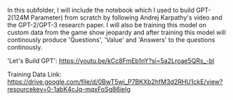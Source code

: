 In this subfolder, I will include the notebook which I used to build GPT-2(124M Parameter) from scratch by following Andrej Karpathy's video and the GPT-2/GPT-3 research paper. 
I will also be training this model on custom data from the game show jeopardy and after training this model will continously produce 'Questions', 'Value' and 'Answers' to the questions continously.

'Let's Build GPT': https://youtu.be/kCc8FmEb1nY?si=5a2Lroae5QRs_-bl

Training Data Link: https://drive.google.com/file/d/0BwT5wj_P7BKXb2hfM3d2RHU1ckE/view?resourcekey=0-1abK4cJq-mqxFoSg86ieIg
